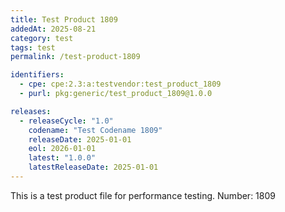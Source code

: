 ```yaml
---
title: Test Product 1809
addedAt: 2025-08-21
category: test
tags: test
permalink: /test-product-1809

identifiers:
  - cpe: cpe:2.3:a:testvendor:test_product_1809
  - purl: pkg:generic/test_product_1809@1.0.0

releases:
  - releaseCycle: "1.0"
    codename: "Test Codename 1809"
    releaseDate: 2025-01-01
    eol: 2026-01-01
    latest: "1.0.0"
    latestReleaseDate: 2025-01-01
---
```


This is a test product file for performance testing. Number: 1809
